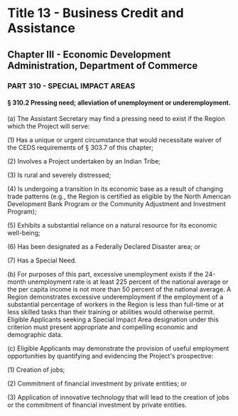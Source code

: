 
# Title 13 - Business Credit and Assistance
## Chapter III - Economic Development Administration, Department of Commerce
### PART 310 - SPECIAL IMPACT AREAS
#### § 310.2 Pressing need; alleviation of unemployment or underemployment.

(a) The Assistant Secretary may find a pressing need to exist if the Region which the Project will serve:

(1) Has a unique or urgent circumstance that would necessitate waiver of the CEDS requirements of § 303.7 of this chapter;

(2) Involves a Project undertaken by an Indian Tribe;

(3) Is rural and severely distressed;

(4) Is undergoing a transition in its economic base as a result of changing trade patterns (e.g., the Region is certified as eligible by the North American Development Bank Program or the Community Adjustment and Investment Program);

(5) Exhibits a substantial reliance on a natural resource for its economic well-being;

(6) Has been designated as a Federally Declared Disaster area; or

(7) Has a Special Need.

(b) For purposes of this part, excessive unemployment exists if the 24-month unemployment rate is at least 225 percent of the national average or the per capita income is not more than 50 percent of the national average. A Region demonstrates excessive underemployment if the employment of a substantial percentage of workers in the Region is less than full-time or at less skilled tasks than their training or abilities would otherwise permit. Eligible Applicants seeking a Special Impact Area designation under this criterion must present appropriate and compelling economic and demographic data.

(c) Eligible Applicants may demonstrate the provision of useful employment opportunities by quantifying and evidencing the Project's prospective:

(1) Creation of jobs;

(2) Commitment of financial investment by private entities; or

(3) Application of innovative technology that will lead to the creation of jobs or the commitment of financial investment by private entities.
